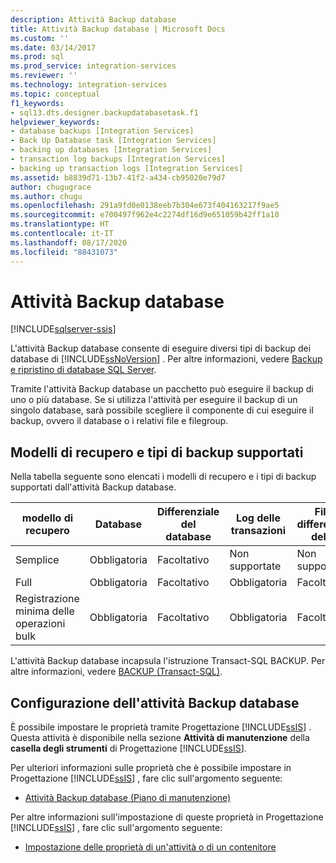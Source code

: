 ```yaml
---
description: Attività Backup database
title: Attività Backup database | Microsoft Docs
ms.custom: ''
ms.date: 03/14/2017
ms.prod: sql
ms.prod_service: integration-services
ms.reviewer: ''
ms.technology: integration-services
ms.topic: conceptual
f1_keywords:
- sql13.dts.designer.backupdatabasetask.f1
helpviewer_keywords:
- database backups [Integration Services]
- Back Up Database task [Integration Services]
- backing up databases [Integration Services]
- transaction log backups [Integration Services]
- backing up transaction logs [Integration Services]
ms.assetid: b8839d71-13b7-41f2-a434-cb95020e79d7
author: chugugrace
ms.author: chugu
ms.openlocfilehash: 291a9fd0e0138eeb7b304e673f404163217f9ae5
ms.sourcegitcommit: e700497f962e4c2274df16d9e651059b42ff1a10
ms.translationtype: HT
ms.contentlocale: it-IT
ms.lasthandoff: 08/17/2020
ms.locfileid: "88431073"
---
```

# <a name="back-up-database-task"></a>Attività Backup database

[!INCLUDE[sqlserver-ssis](../../includes/applies-to-version/sqlserver-ssis.md)]


  L'attività Backup database consente di eseguire diversi tipi di backup dei database di [!INCLUDE[ssNoVersion](../../includes/ssnoversion-md.md)] . Per altre informazioni, vedere [Backup e ripristino di database SQL Server](../../relational-databases/backup-restore/back-up-and-restore-of-sql-server-databases.md).  
  
 Tramite l'attività Backup database un pacchetto può eseguire il backup di uno o più database. Se si utilizza l'attività per eseguire il backup di un singolo database, sarà possibile scegliere il componente di cui eseguire il backup, ovvero il database o i relativi file e filegroup.  
  
## <a name="supported-recover-models-and-backup-types"></a>Modelli di recupero e tipi di backup supportati  
 Nella tabella seguente sono elencati i modelli di recupero e i tipi di backup supportati dall'attività Backup database.  
  
|modello di recupero|Database|Differenziale del database|Log delle transazioni|File o differenziale del file|  
|--------------------|--------------|---------------------------|---------------------|-------------------------------|  
|Semplice|Obbligatoria|Facoltativo|Non supportate|Non supportate|  
|Full|Obbligatoria|Facoltativo|Obbligatoria|Facoltativo|  
|Registrazione minima delle operazioni bulk|Obbligatoria|Facoltativo|Obbligatoria|Facoltativo|  
  
 L'attività Backup database incapsula l'istruzione Transact-SQL BACKUP. Per altre informazioni, vedere [BACKUP &#40;Transact-SQL&#41;](../../t-sql/statements/backup-transact-sql.md).  
  
## <a name="configuration-of-the-back-up-database-task"></a>Configurazione dell'attività Backup database  
 È possibile impostare le proprietà tramite Progettazione [!INCLUDE[ssIS](../../includes/ssis-md.md)] . Questa attività è disponibile nella sezione **Attività di manutenzione** della **casella degli strumenti** di Progettazione [!INCLUDE[ssIS](../../includes/ssis-md.md)].  
  
 Per ulteriori informazioni sulle proprietà che è possibile impostare in Progettazione [!INCLUDE[ssIS](../../includes/ssis-md.md)] , fare clic sull'argomento seguente:  
  
-   [Attività Backup database &#40;Piano di manutenzione&#41;](../../relational-databases/maintenance-plans/options-in-the-back-up-database-task-for-maintenance-plan.md)  
  
 Per altre informazioni sull'impostazione di queste proprietà in Progettazione [!INCLUDE[ssIS](../../includes/ssis-md.md)] , fare clic sull'argomento seguente:  
  
-   [Impostazione delle proprietà di un'attività o di un contenitore](https://msdn.microsoft.com/library/52d47ca4-fb8c-493d-8b2b-48bb269f859b)  
  
  
